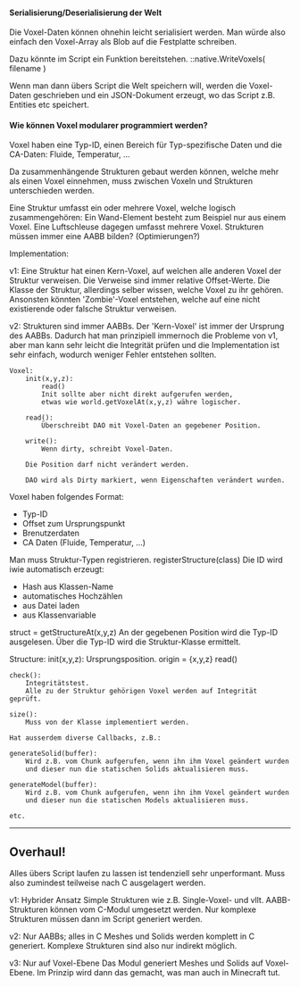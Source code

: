 #### Serialisierung/Deserialisierung der Welt ####

Die Voxel-Daten können ohnehin leicht serialisiert werden.
Man würde also einfach den Voxel-Array als Blob auf die Festplatte schreiben.

Dazu könnte im Script ein Funktion bereitstehen.
::native.WriteVoxels( filename )

Wenn man dann übers Script die Welt speichern will,
werden die Voxel-Daten geschrieben und ein JSON-Dokument erzeugt,
wo das Script z.B. Entities etc speichert.


#### Wie können Voxel modularer programmiert werden? ####

Voxel haben eine Typ-ID, einen Bereich für Typ-spezifische Daten und die
CA-Daten:
Fluide, Temperatur, ...

Da zusammenhängende Strukturen gebaut werden können,
welche mehr als einen Voxel einnehmen, muss zwischen Voxeln und Strukturen
unterschieden werden.

Eine Struktur umfasst ein oder mehrere Voxel, welche logisch zusammengehören:
Ein Wand-Element besteht zum Beispiel nur aus einem Voxel.
Eine Luftschleuse dagegen umfasst mehrere Voxel.
Strukturen müssen immer eine AABB bilden? (Optimierungen?)

Implementation:

v1:
Eine Struktur hat einen Kern-Voxel,
auf welchen alle anderen Voxel der Struktur verweisen.
Die Verweise sind immer relative Offset-Werte.
Die Klasse der Struktur, allerdings selber wissen, welche Voxel zu ihr
gehören.  Ansonsten könnten 'Zombie'-Voxel entstehen, welche auf eine nicht
existierende oder falsche Struktur verweisen.

v2:
Strukturen sind immer AABBs.
Der 'Kern-Voxel' ist immer der Ursprung des AABBs.
Dadurch hat man prinzipiell immernoch die Probleme von v1,
aber man kann sehr leicht die Integrität prüfen
und die Implementation ist sehr einfach, wodurch weniger Fehler entstehen
sollten.

```
Voxel:
    init(x,y,z):
        read()
        Init sollte aber nicht direkt aufgerufen werden,
        etwas wie world.getVoxelAt(x,y,z) währe logischer.

    read():
        Überschreibt DAO mit Voxel-Daten an gegebener Position.

    write():
        Wenn dirty, schreibt Voxel-Daten.

    Die Position darf nicht verändert werden.

    DAO wird als Dirty markiert, wenn Eigenschaften verändert wurden.
```

Voxel haben folgendes Format:
- Typ-ID
- Offset zum Ursprungspunkt
- Brenutzerdaten
- CA Daten (Fluide, Temperatur, ...)


Man muss Struktur-Typen registrieren.
registerStructure(class)
Die ID wird iwie automatisch erzeugt:
- Hash aus Klassen-Name
- automatisches Hochzählen
- aus Datei laden
- aus Klassenvariable

struct = getStructureAt(x,y,z)
An der gegebenen Position wird die Typ-ID ausgelesen.
Über die Typ-ID wird die Struktur-Klasse ermittelt.


Structure:
    init(x,y,z):
        Ursprungsposition.
        origin = {x,y,z}
        read()

    check():
        Integritätstest.
        Alle zu der Struktur gehörigen Voxel werden auf Integrität geprüft.

    size():
        Muss von der Klasse implementiert werden.

    Hat ausserdem diverse Callbacks, z.B.:

    generateSolid(buffer):
        Wird z.B. vom Chunk aufgerufen, wenn ihn ihm Voxel geändert wurden
        und dieser nun die statischen Solids aktualisieren muss.

    generateModel(buffer):
        Wird z.B. vom Chunk aufgerufen, wenn ihn ihm Voxel geändert wurden
        und dieser nun die statischen Models aktualisieren muss.

    etc.



------------------------------------------------------------------------------

Overhaul!
---------

Alles übers Script laufen zu lassen ist tendenziell sehr unperformant.
Muss also zumindest teilweise nach C ausgelagert werden.


v1:  Hybrider Ansatz
Simple Strukturen wie z.B. Single-Voxel- und vllt. AABB-Strukturen können vom
C-Modul umgesetzt werden.  Nur komplexe Strukturen müssen dann im Script
generiert werden.

v2:  Nur AABBs; alles in C
Meshes und Solids werden komplett in C generiert.  Komplexe Strukturen sind
also nur indirekt möglich.

v3:  Nur auf Voxel-Ebene
Das Modul generiert Meshes und Solids auf Voxel-Ebene.  Im Prinzip wird dann
das gemacht, was man auch in Minecraft tut.
